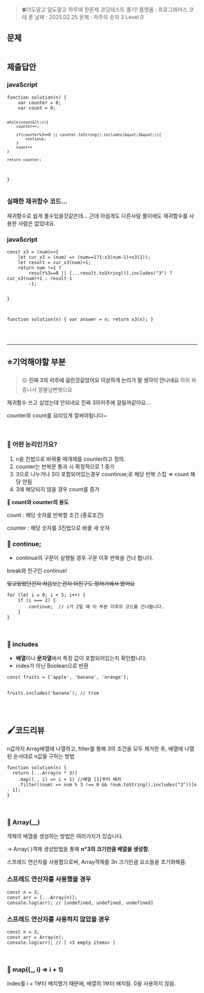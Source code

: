 <blockquote>
<p>🍀더도말고 덜도말고 하루에 한문제 코딩테스트 풀기!
플랫폼 : 프로그래머스
코테 푼 날짜 : 2025.02.25
문제 : 저주의 숫자 3
Level 0</p>
</blockquote>
<h2 id="문제">문제</h2>
<p><img alt="" src="https://velog.velcdn.com/images/happy7yong/post/f7234747-e744-4e92-b5ad-0c7d4478ede8/image.png" /></p>
<h2 id="제출답안">제출답안</h2>
<h3 id="javascript">javaScript</h3>
<pre><code class="language-jsx">function solution(n) {
    var counter = 0;
    var count = 0;

    while(count&lt;n){
        counter++;

        if(counter%3==0 || counter.toString().includes(&quot;3&quot;)){
            continue;
        }
        count++
    }

    return counter;
}</code></pre>
<h3 id="실패한-재귀함수-코드">실패한 재귀함수 코드…</h3>
<p>재귀함수로 쉽게 풀수있을것같은데… 근데 아쉽게도 다른사람 풀이에도 재귀함수를 사용한 사람은 없었네요. </p>
<h3 id="javascript-1">javaScript</h3>
<pre><code class="language-jsx">const x3 = (num)=&gt;{
    let cur_x3 = (num) =&gt; (num==1?1:x3(num-1)+x3(1));
    let result = cur_x3(num)+1;
    return num !=1 ? 
        result%3==0 || [...result.toString()].includes(&quot;3&quot;) ? cur_x3(num)+1 : result-1
        :1;

}

function solution(n) {
    var answer = n;
    return x3(n);
}</code></pre>
<br />
<hr />

<h2 id="⭐기억해야할-부분">⭐기억해야할 부분</h2>
<blockquote>
<p>🟡 <strong>진짜 3의 저주에 걸린것같았어요 이상하게 논리가 잘 생각이 안나네요</strong>
하하 짜증나서 열불날뻔햇으요</p>
</blockquote>
<p>재귀함수 쓰고 싶었는데 안되네요 진짜 3의저주에 걸릴꺼같아요… </p>
<p>counter와 count를 요리있게 잘써야됩니다~ </p>
<br />

<h3 id="🔎-어떤-논리인가요"><strong>🔎 어떤 논리인가요?</strong></h3>
<ol>
<li>n을 진법으로 바꿔줄 매개체를 counter라고 정의.</li>
<li>counter는 반복문 통과 시 확정적으로 1 증가</li>
<li>3으로 나누거나 3이 포함되어있는경우 countinue;로 해당 반복 스킵 ⇒ count 해당 안됨</li>
<li>3에 해당되지 않을 경우 count를 증가 </li>
</ol>
<p><strong>📒 count와 counter의 용도</strong></p>
<p>count : 해당 숫자를 반복할 조건 (종료조건) </p>
<p>counter : 해당 숫자를 3진법으로 바꿀 새 숫자 </p>
<h3 id="🔎-continue"><strong>🔎 continue;</strong></h3>
<ul>
<li>continue의 구문이 실행될 경우 구문 이후 반복을 건너 뜁니다.</li>
</ul>
<p>break와 친구인 continue! </p>
<p><del>잊고있었던건지 처음보는건지 이친구도 정처기에서 봤어요</del> </p>
<pre><code class="language-jsx">for (let i = 0; i &lt; 5; i++) {
    if (i === 2) {
        continue;  // i가 2일 때 이 부분 이후의 코드를 건너뜁니다.
    }
}
</code></pre>
<br />

<h3 id="🔎-includes"><strong>🔎 includes</strong></h3>
<ul>
<li><strong>배열</strong>이나 <strong>문자열</strong>에서 특정 값이 포함되어있는지 확인합니다.</li>
<li>index가 아닌 Boolean으로 반환</li>
</ul>
<pre><code class="language-jsx">const fruits = ['apple', 'banana', 'orange'];

fruits.includes('banana'); // true</code></pre>
<br />


<h2 id="🖌️코드리뷰">🖌️코드리뷰</h2>
<p>n값까지 Array배열에 나열하고, filter를 통해 3의 조건을 모두 제거한 후, 배열에 나열된 순서대로 n값을 구하는 방법</p>
<pre><code class="language-jsx">function solution(n) {
  return [...Array(n * 3)]
    .map((_, i) =&gt; i + 1) //배열 [1]부터 배치
    .filter((num) =&gt; num % 3 !== 0 &amp;&amp; !num.toString().includes(&quot;3&quot;))[n - 1];
}</code></pre>
<br />

<h3 id="🔎-array__"><strong>🔎 Array(__)</strong></h3>
<p>객체의 배열을 생성하는 방법은 여러가지가 있습니다.</p>
<p>→ Array( )객체 생성방법을 통해  <strong>n*3의 크기만큼 배열을 생성함.</strong></p>
<p>스프레드 연산자를 사용함으로써, Array객체를 3n 크기만큼 요소들을 초기화해줌.</p>
<h3 id="스프레드-연산자를-사용했을-경우">스프레드 연산자를 사용했을 경우</h3>
<pre><code class="language-jsx">const n = 3;
const arr = [...Array(n)];
console.log(arr); // [undefined, undefined, undefined]</code></pre>
<h3 id="스프레드-연산자를-사용하지-않았을-경우">스프레드 연산자를 사용하지 않았을 경우</h3>
<pre><code class="language-jsx">const n = 3;
const arr = Array(n);
console.log(arr); // [ &lt;3 empty items&gt; ]</code></pre>
<br />

<h3 id="🔎-map_-i--i--1"><strong>🔎</strong> map((_, i) =&gt; i + 1)</h3>
<p>index를 i + 1부터 배치했기 때문에, 배열의 1부터 배치됨. 0을 사용하지 않음.</p>